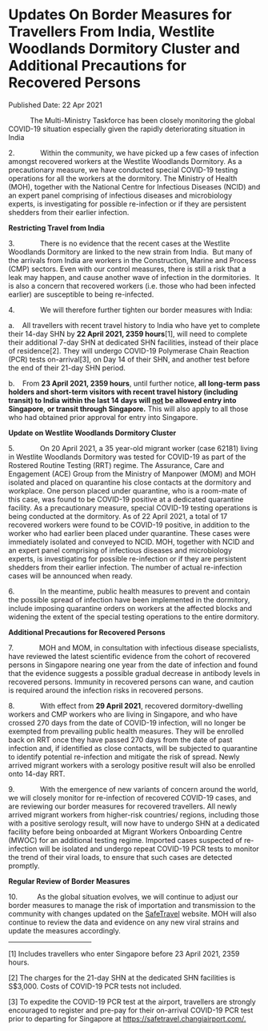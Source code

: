 <html>
    <meta http-equiv="Content-Type" content="text/html; charset=utf-8"/>
    <meta charset="utf-8"/>
    <title>Updates On Border Measures for Travellers From India, Westlite Woodlands Dormitory Cluster and Additional Precautions for Recovered Persons</title>
    <body><h1>Updates On Border Measures for Travellers From India, Westlite Woodlands Dormitory Cluster and Additional Precautions for Recovered Persons</h1>
    <p>Published Date: 22 Apr 2021</p> <p>&nbsp; &nbsp; &nbsp; &nbsp; &nbsp; &nbsp;The Multi-Ministry Taskforce has been closely monitoring the global COVID-19 situation especially given the rapidly deteriorating situation in India</p><p>2.&nbsp;&nbsp;&nbsp;&nbsp;&nbsp;&nbsp;&nbsp;&nbsp;&nbsp;&nbsp;&nbsp;&nbsp; Within the community, we have picked up a few cases of infection amongst recovered workers at the Westlite Woodlands Dormitory. As a precautionary measure, we have conducted special COVID-19 testing operations for all the workers at the dormitory. The Ministry of Health (MOH), together with the National Centre for Infectious Diseases (NCID) and an expert panel comprising of infectious diseases and microbiology experts, is&nbsp;investigating for possible re-infection or if they are persistent shedders from their earlier infection.</p><p><strong>Restricting Travel from India</strong></p><p>3.&nbsp;&nbsp;&nbsp;&nbsp;&nbsp;&nbsp;&nbsp;&nbsp;&nbsp;&nbsp;&nbsp;&nbsp; There is no evidence that the recent cases at the Westlite Woodlands Dormitory are linked to the new strain from India.&nbsp; But many of the arrivals from India are workers in the Construction, Marine and Process (CMP) sectors. Even with our control measures, there is still a risk that a leak may happen, and cause another wave of infection in the dormitories.&nbsp; It is also a concern that recovered workers (i.e. those who had been infected earlier) are susceptible to being re-infected.</p><p>4.&nbsp;&nbsp;&nbsp;&nbsp;&nbsp;&nbsp;&nbsp;&nbsp;&nbsp;&nbsp;&nbsp;&nbsp; We will therefore further tighten our border measures with India:</p><p>a.&nbsp;&nbsp;&nbsp; All travellers with recent travel history to India who have yet to complete their 14-day SHN by <strong>22 April 2021, 2359 hours</strong>[1], will need to complete their additional 7-day SHN at dedicated SHN facilities, instead of their place of residence[2]. They will undergo COVID-19 Polymerase Chain Reaction (PCR) tests on-arrival[3], on Day 14 of their SHN, and another test before the end of their 21-day SHN period.</p><p>b.&nbsp;&nbsp;&nbsp; From <strong>23 April 2021, 2359 hours</strong>, until further notice, <strong>all long-term pass holders and short-term visitors with recent travel history (including transit) to India within the last 14 days will <u>not</u> be allowed entry into Singapore</strong>, <strong>or transit through Singapore.</strong> This will also apply to all those who had obtained prior approval for entry into Singapore.</p><p><strong>Update on Westlite Woodlands Dormitory Cluster</strong></p><p>5.&nbsp;&nbsp;&nbsp;&nbsp;&nbsp;&nbsp;&nbsp;&nbsp;&nbsp;&nbsp;&nbsp;&nbsp; On 20 April 2021, a 35 year-old migrant worker (case 62181) living in Westlite Woodlands Dormitory was tested for COVID-19 as part of the Rostered Routine Testing (RRT) regime. The Assurance, Care and Engagement (ACE) Group from the Ministry of Manpower (MOM) and MOH isolated and placed on quarantine his close contacts at the dormitory and workplace. One person placed under quarantine, who is a room-mate of this case, was found to be COVID-19 positive at a dedicated quarantine facility. As a precautionary measure, special COVID-19 testing operations is being conducted at the dormitory. As of 22 April 2021, a total of 17 recovered workers were found to be COVID-19 positive, in addition to the worker who had earlier been placed under quarantine. These cases were immediately isolated and conveyed to NCID. MOH, together with NCID and an expert panel comprising of infectious diseases and microbiology experts, is&nbsp;investigating for possible re-infection or if they are persistent shedders from their earlier infection. The number of actual re-infection cases will be announced when ready.</p><p>6.&nbsp;&nbsp;&nbsp;&nbsp;&nbsp;&nbsp;&nbsp;&nbsp;&nbsp;&nbsp;&nbsp;&nbsp; In the meantime, public health measures to prevent and contain the possible spread of infection have been implemented in the dormitory, include imposing quarantine orders on workers at the affected blocks and widening the extent of the special testing operations to the entire dormitory.</p><p><strong>Additional Precautions for Recovered Persons</strong></p><p>7.&nbsp;&nbsp;&nbsp;&nbsp;&nbsp;&nbsp;&nbsp;&nbsp;&nbsp;&nbsp;&nbsp;&nbsp; MOH and MOM, in consultation with infectious disease specialists, have reviewed the latest scientific evidence from the cohort of recovered persons in Singapore nearing one year from the date of infection and found that the evidence suggests a possible gradual decrease in antibody levels in recovered persons. Immunity in recovered persons can wane, and caution is required around the infection risks in recovered persons.</p><p>8.&nbsp;&nbsp;&nbsp;&nbsp;&nbsp;&nbsp;&nbsp;&nbsp;&nbsp;&nbsp;&nbsp;&nbsp; With effect from <strong>29 April 2021</strong>, recovered dormitory-dwelling workers and CMP workers who are living in Singapore, and who have crossed 270 days from the date of COVID-19 infection, will no longer be exempted from prevailing public health measures. They will be enrolled back on RRT once they have passed 270 days from the date of past infection and, if identified as close contacts, will be subjected to quarantine to identify potential re-infection and mitigate the risk of spread. Newly arrived migrant workers with a serology positive result will also be enrolled onto 14-day RRT.</p><p>9.&nbsp;&nbsp;&nbsp;&nbsp;&nbsp;&nbsp;&nbsp;&nbsp;&nbsp;&nbsp;&nbsp;&nbsp; With the emergence of new variants of concern around the world, we will closely monitor for re-infection of recovered COVID-19 cases, and are reviewing our border measures for recovered travellers. All newly arrived migrant workers from higher-risk countries/ regions, including those with a positive serology result, will now have to undergo SHN at a dedicated facility before being onboarded at Migrant Workers Onboarding Centre (MWOC) for an additional testing regime. Imported cases suspected of re-infection will be isolated and undergo repeat COVID-19 PCR tests to monitor the trend of their viral loads, to ensure that such cases are detected promptly.</p><p><strong>Regular Review of Border Measures&nbsp; &nbsp; &nbsp; &nbsp; &nbsp; &nbsp; &nbsp; &nbsp;</strong></p><p>10.&nbsp;&nbsp;&nbsp;&nbsp;&nbsp;&nbsp;&nbsp;&nbsp;&nbsp; As the global situation evolves, we will continue to adjust our border measures to manage the risk of importation and transmission to the community with changes updated on the <a href="http://safetravel.ica.gov.sg/">SafeTravel</a> website. MOH will also continue to review the data and evidence on any new viral strains and update the measures accordingly.</p><div><hr align="left" size="1" width="33%"><div id="ftn1"><p>[1] Includes travellers who enter Singapore before 23 April 2021, 2359 hours.</p></div><div id="ftn2"><p>[2] The charges for the 21-day SHN at the dedicated SHN facilities is S$3,000. Costs of COVID-19 PCR tests not included.</p></div><div id="ftn3"><p>[3] To expedite the COVID-19 PCR test at the airport, travellers are strongly encouraged to register and pre-pay for their on-arrival COVID-19 PCR test prior to departing for Singapore at <a href="https://safetravel.changiairport.com/#/" title="" class="" target="">https://safetravel.changiairport.com/.</a></p></div></div></body>
</html>